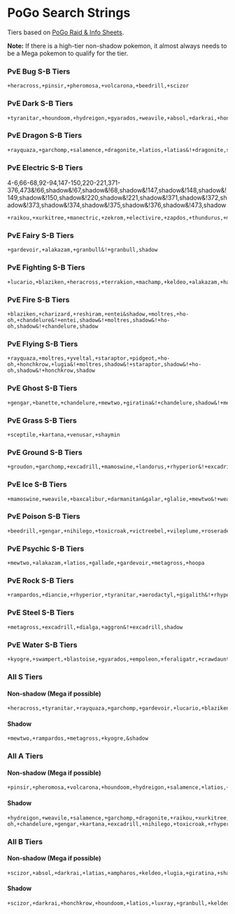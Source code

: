 # PoGo Search Strings
Tiers based on [PoGo Raid & Info Sheets](https://docs.google.com/spreadsheets/d/1avftwmBHszB0s1_5-Z_REvvAMXdLk0vMJI3GYsSWGkg/edit#gid=318359852).

**Note:** If there is a high-tier non-shadow pokemon, it almost always needs to be a Mega pokemon to qualify for the tier. 

### PvE Bug S-B Tiers

```
+heracross,+pinsir,+pheromosa,+volcarona,+beedrill,+scizor
```

### PvE Dark S-B Tiers

```
+tyranitar,+houndoom,+hydreigon,+gyarados,+weavile,+absol,+darkrai,+honchkrow&!+weavile,shadow&!+honchkrow,shadow
```

### PvE Dragon S-B Tiers

```
+rayquaza,+garchomp,+salamence,+dragonite,+latios,+latias&!+dragonite,shadow
```

### PvE Electric S-B Tiers
4-6,66-68,92-94,147-150,220-221,371-376,473&!66,shadow&!67,shadow&!68,shadow&!147,shadow&!148,shadow&!149,shadow&!150,shadow&!220,shadow&!221,shadow&!371,shadow&!372,shadow&!373,shadow&!374,shadow&!375,shadow&!376,shadow&!473,shadow
```
+raikou,+xurkitree,+manectric,+zekrom,+electivire,+zapdos,+thundurus,+magnezone,+luxray,+ampharos&!+raikou,shadow&!+electivire,shadow&!+zapdos,shadow&!+magnezone,shadow&!+luxray,shadow
```

### PvE Fairy S-B Tiers

```
+gardevoir,+alakazam,+granbull&!+granbull,shadow
```

### PvE Fighting S-B Tiers

```
+lucario,+blaziken,+heracross,+terrakion,+machamp,+keldeo,+alakazam,+hariyama&!+machamp,shadow&!+hariyama,shadow
```

### PvE Fire S-B Tiers

```
+blaziken,+charizard,+reshiram,+entei&shadow,+moltres,+ho-oh,+chandelure&!+entei,shadow&!+moltres,shadow&!+ho-oh,shadow&!+chandelure,shadow
```

### PvE Flying S-B Tiers

```
+rayquaza,+moltres,+yveltal,+staraptor,+pidgeot,+ho-oh,+honchkrow,+lugia&!+moltres,shadow&!+staraptor,shadow&!+ho-oh,shadow&!+honchkrow,shadow
```

### PvE Ghost S-B Tiers

```
+gengar,+banette,+chandelure,+mewtwo,+giratina&!+chandelure,shadow&!+mewtwo,shadow
```

### PvE Grass S-B Tiers

```
+sceptile,+kartana,+venusar,+shaymin
```

### PvE Ground S-B Tiers

```
+groudon,+garchomp,+excadrill,+mamoswine,+landorus,+rhyperior&!+excadrill,shadow&!+mamoswine,shadow&!+rhyperior,shadow
```

### PvE Ice S-B Tiers

```
+mamoswine,+weavile,+baxcalibur,+darmanitan&galar,+glalie,+mewtwo&!+weavile,shadow&!+mewtwo,shadow
```

### PvE Poison S-B Tiers

```
+beedrill,+gengar,+nihilego,+toxicroak,+victreebel,+vileplume,+roserade&!+toxicroak,shadow&!+victreebel,shadow&!+vileplume,shadow
```

### PvE Psychic S-B Tiers

```
+mewtwo,+alakazam,+latios,+gallade,+gardevoir,+metagross,+hoopa
```

### PvE Rock S-B Tiers

```
+rampardos,+diancie,+rhyperior,+tyranitar,+aerodactyl,+gigalith&!+rhyperior,shadow&!+gigalith,shadow
```

### PvE Steel S-B Tiers

```
+metagross,+excadrill,+dialga,+aggron&!+excadrill,shadow
```

### PvE Water S-B Tiers

```
+kyogre,+swampert,+blastoise,+gyarados,+empoleon,+feraligatr,+crawdaunt&!+empoleon,shadow&!+feraligatr,shadow&!+crawdaunt,shadow
```

### All S Tiers

#### Non-shadow (Mega if possible)
```
+heracross,+tyranitar,+rayquaza,+garchomp,+gardevoir,+lucario,+blaziken,+charizard,+rayquaza,+gengar,+sceptile,+groudon,+beedrill,+alakazam,+swampert,+blastoise,&!shadow
```

#### Shadow
```
+mewtwo,+rampardos,+metagross,+kyogre,&shadow
```

### All A Tiers

#### Non-shadow (Mega if possible)

```
+pinsir,+pheromosa,+volcarona,+houndoom,+hydreigon,+salamence,+latios,+xurkitree,+manectric,+zekrom,+thundurus,+terrakion,+reshiram,+yveltal,+pidgeot,+h,+banette,+kartana,+venusaur,+baxcalibur,+darmanitan&galar,+nihilego,+mewtwo,+gallade,+diancie,+metagross,+gyarados,+kyogre,&!shadow
```

#### Shadow

```
+hydreigon,+weavile,+salamence,+garchomp,+dragonite,+raikou,+xurkitree,+zekrom,+electivire,+zapdos,+thundurus,+magnezone,+gardevoir,+terrakion,+machamp,+reshiram,+blaziken,+moltres,+yveltal,+staraptor,+ho-oh,+chandelure,+gengar,+kartana,+excadrill,+nihilego,+toxicroak,+rhyperior,+swampert,+empoleon,+feraligatr,&shadow
```

### All B Tiers

#### Non-shadow (Mega if possible)

```
+scizor,+absol,+darkrai,+latias,+ampharos,+keldeo,+lugia,+giratina,+shaymin,+landorus,+mamoswine,+glalie,+hoopa,+aerodactyl,+dialga,+aggron,+roserade,&!shadow
```

#### Shadow

```
+scizor,+darkrai,+honchkrow,+houndoom,+latios,+luxray,+granbull,+keldeo,+hariyama,+entei,+moltres,+chandelure,+charizard,+lugia,+giratina,+shaymin,+sceptile,+landorus,+victreebel,+vileplume,+hoopa,+alakazam,+gigalith,+dialga,+gyarados,+crawdaunt,+roserade,&shadow
```
